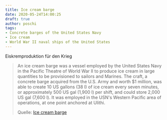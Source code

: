 ```yaml
---
title: Ice cream barge
date: 2020-05-24T14:00:25
draft: true
author: poschi
tags: 
- Concrete barges of the United States Navy
- Ice cream
- World War II naval ships of the United States
---
```


Eiskremproduktion für den Krieg

> An ice cream barge was a vessel employed by the United States Navy in the
> Pacific Theatre of World War II to produce ice cream in large quantities to be
> provisioned to sailors and Marines. The craft, a concrete barge acquired from
> the U.S. Army and worth $1 million, was able to create 10 US gallons (38 l) of
> ice cream every seven minutes, or approximately 500 US gal (1,900 l) per
> shift, and could store 2,000 US gal (7,600 l). It was employed in the USN's
> Western Pacific area of operations, at one point anchored at Ulithi.
>
> Quelle: [Ice cream barge](https://en.m.wikipedia.org/wiki/Ice_cream_barge)
